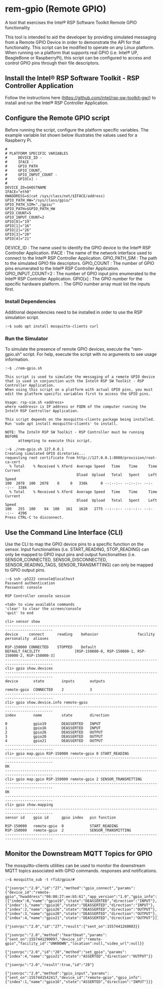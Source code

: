 # rem-gpio (Remote GPIO)
A tool that exercises the Intel® RSP Software Toolkit Remote GPIO functionality

This tool is intended to aid the developer by providing simulated messaging from a Remote GPIO Device in order to demonstrate the API for that functionality.  This script can be modified to operate on any Linux platform.  When running on a platform that supports real GPIO (i.e. Intel® UP, BeagleBone or RaspberryPi), this script can be configured to access and control GPIO pins through their file descriptors. 


## Install the Intel® RSP Software Toolkit - RSP Controller Application

Follow the instructions here (https://github.com/intel/rsp-sw-toolkit-gw/) to install and run the Intel&reg; RSP Controller Application.


## Configure the Remote GPIO script

Before running the script, configure the platform specific variables.  The example variable list shown below illustrates the values used for a Raspberry Pi.
```
# 
# PLATFORM SPECIFIC VARIABLES
#     DEVICE_ID -
#     IFACE -
#     GPIO_PATH
#     GPIO_COUNT,
#     GPIO_INPUT_COUNT - 
#     GPIO[x] - 
#
DEVICE_ID=$HOSTNAME
IFACE="eth0"
HWADDRESS=$(cat /sys/class/net/$IFACE/address)
GPIO_PATH_HW="/sys/class/gpio/"
GPIO_PATH_SIM="./gpio/"
GPIO_PATH=$GPIO_PATH_HW
GPIO_COUNT=5
GPIO_INPUT_COUNT=2
GPIO[0]="19"
GPIO[1]="16"
GPIO[2]="26"
GPIO[3]="20"
GPIO[4]="21"
```
DEVICE_ID          : The name used to identify the GPIO device to the Intel&reg; RSP Controller Application.
IFACE              : The name of the network interface used to connect to the Intel&reg; RSP Controller Application.
GPIO_PATH_SIM      : The path to the simulated GPIO file descriptors. 
GPIO_COUNT         : The number of GPIO pins enumerated to the Intel&reg; RSP Controller Application.
GPIO_INPUT_COUNT=2 : The number of GPIO input pins enumerated to the Intel&reg; RSP Controller Application.
GPIO[x]            : The GPIO number for the specific hardware platform.
                   : The GPIO number array must list the inputs first.


### Install Dependencies

Additional dependencies need to be installed in order to use the RSP simulation script.
```
:~$ sudo apt install mosquitto-clients curl
```


### Run the Simulator

To simulate the presence of remote GPIO devices, execute the "rem-gpio.sh" script.  For help, execute the script with no arguments to see usage information.

```
:~$ ./rem-gpio.sh 

This script is used to simulate the messaging of a remote GPIO device
that is used in conjunction with the Intel® RSP SW Toolkit - RSP Controller Application.
When using this script on a platform with actual GPIO pins, you must
edit the platform specific variables first to access the GPIO pins.

Usage: rsp-sim.sh <address>
where <address> is IP address or FQDN of the computer running the Intel® RSP Controller Application.

This script depends on the mosquitto-clients package being installed.
Run 'sudo apt install mosquitto-clients' to install.

NOTE: The Intel® RSP SW Toolkit - RSP Controller must be running BEFORE
      attempting to execute this script.

:~$ ./rem-gpio.sh 127.0.0.1
Creating simulated GPIO diretories...
requesting root certificate from http://127.0.0.1:8080/provision/root-ca-cert
  % Total    % Received % Xferd  Average Speed   Time    Time     Time  Current
                                 Dload  Upload   Total   Spent    Left  Speed
100  2078  100  2078    0     0   338k      0 --:--:-- --:--:-- --:--:--  338k
  % Total    % Received % Xferd  Average Speed   Time    Time     Time  Current
                                 Dload  Upload   Total   Spent    Left  Speed
100   255  100    94  100   161   1620   2775 --:--:-- --:--:-- --:--:--  4396
Press CTRL-C to disconnect.
```


## Use the Command Line Interface (CLI)

Use the CLI to map the GPIO device pins to a specific function on the sensor.  Input functionalities (i.e. START_READING, STOP_READING) can only be mapped to GPIO input pins and output functionalities (i.e. SENSOR_CONNECTED, SENSOR_DISCONNECTED, SENSOR_READING_TAGS, SENSOR_TRANSMITTING) can only be mapped to GPIO output pins.

```
:~$ ssh -p5222 console@localhost
Password authentication
Password: console

RSP Controller console session

<tab> to view available commands
'clear' to clear the screen/console
'quit' to end

cli> sensor show
--------------------------------------------------------------------------------------------
device     connect      reading    behavior                  facility           personality  aliases

RSP-150000 CONNECTED    STOPPED    Default                   DEFAULT_FACILITY                [RSP-150000-0, RSP-150000-1, RSP-150000-2, RSP-150000-3]
--------------------------------------------------------------------------------------------
cli> gpio show.devices
--------------------------------------------------------------------------------------------
device       state        inputs       outputs     

remote-gpio  CONNECTED    2            3           
--------------------------------------------------------------------------------------------
cli> gpio show.device.info remote-gpio 
--------------------------------------------------------------------------------------------
index        name         state        direction   

0            gpio19       DEASSERTED   INPUT       
1            gpio16       DEASSERTED   INPUT       
2            gpio26       DEASSERTED   OUTPUT      
3            gpio20       DEASSERTED   OUTPUT      
4            gpio21       DEASSERTED   OUTPUT      
--------------------------------------------------------------------------------------------
cli> gpio map.gpio RSP-150000 remote-gpio 0 START_READING 
--------------------------------------------------------------------------------------------
OK
--------------------------------------------------------------------------------------------
cli> gpio map.gpio RSP-150000 remote-gpio 2 SENSOR_TRANSMITTING 
--------------------------------------------------------------------------------------------
OK
--------------------------------------------------------------------------------------------
cli> gpio show.mapping 
--------------------------------------------------------------------------------------------
sensor id    gpio id      gpio index   pin function            

RSP-150000   remote-gpio  0            START_READING           
RSP-150000   remote-gpio  2            SENSOR_TRANSMITTING     
--------------------------------------------------------------------------------------------
```


## Monitor the Downstream MQTT Topics for GPIO

The mosquitto-clients utilities can be used to monitor the downstream MQTT topics associated with GPIO commands. responses and notifications. 

```
:~$ mosquitto_sub -t rfid/gpio/#

{"jsonrpc":"2.0","id":"27","method":"gpio_connect","params":{"device_id":"remote-gpio","hwaddress":"08:00:27:ee:b5:61","app_version":"1.0","gpio_info":[{"index":0,"name":"gpio19","state":"DEASSERTED","direction":"INPUT"},{"index":1,"name":"gpio16","state":"DEASSERTED","direction":"INPUT"},{"index":2,"name":"gpio26","state":"DEASSERTED","direction":"OUTPUT"},{"index":3,"name":"gpio20","state":"DEASSERTED","direction":"OUTPUT"},{"index":4,"name":"gpio21","state":"DEASSERTED","direction":"OUTPUT"}]}}

{"jsonrpc":"2.0","id":"27","result":{"sent_on":1557441260083}}
```
```
{"jsonrpc":"2.0","method":"heartbeat","params":{"sent_on":1557441290097,"device_id":"remote-gpio","facility_id":"UNKNOWN","location":null,"video_url":null}}
```
```
{"jsonrpc":"2.0","id":"28","method":"set_gpio","params":{"index":4,"name":"gpio21","state":"ASSERTED","direction":"OUTPUT"}}

{"jsonrpc":"2.0","result":true,"id":"28"}

```
```
{"jsonrpc":"2.0","method":"gpio_input","params":{"sent_on":1557441542417,"device_id":"remote-gpio","gpio_info":{"index":1,"name":"gpio16","state":"ASSERTED","direction":"INPUT"}}}
```


